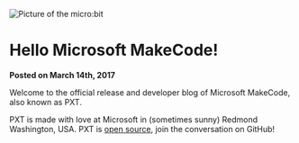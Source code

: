 ![Picture of the micro:bit](/static/images/blogbanner.jpg)

# Hello Microsoft MakeCode!

**Posted on March 14th, 2017**

Welcome to the official release and developer blog of Microsoft MakeCode, also known as PXT.

PXT is made with love at Microsoft in (sometimes sunny) Redmond Washington, USA. 
PXT is [open source](/open-source), join the conversation on GitHub!